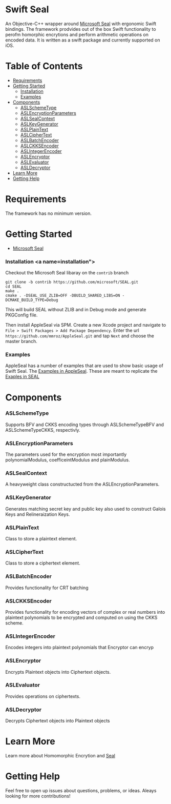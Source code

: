 # Swift Seal

An Objective-C++ wrapper around  [Microsoft Seal](https://github.com/microsoft/SEAL) with ergonomic Swift bindings. The framework prodvides out of the box Swift functionality to perofm homorphic encrytions and perform arithmetic operations on encoded data. It is written as a swift package and currently supported on iOS.

# Table of Contents
* [Requirements](#requirements)
* [Getting Started](#getting-started)
    * [Installation](#installation)
    * [Examples](#asl-examples)
* [Components](#components)
   * [ASLSchemeType](#asl-schemeType)
   * [ASLEncryptionParameters](#asl-encryption-parameters)
   * [ASLSealContext](#asl-seal-context")
   * [ASLKeyGenerator](#asl-key-generator)
   * [ASLPlainText](#asl-plain-text)
   * [ASLCipherText](#asl-cipher-text)
   * [ASLBatchEncoder](#asl-batchEncoder)
   * [ASLCKKSEncoder](#asl-ckksEncoder)
   * [ASLIntegerEncoder](#asl-integerEncoder)
   * [ASLEncryptor](#asl-Encrypto)
   * [ASLEvaluator](#asl-evaluator)
   * [ASLDecryptor](#asl-decryptor)
* [Learn More](#learn-more)
* [Getting Help](#getting-help)


# Requirements <a name="requirements"></a>

The framework has no minimum version.

# Getting Started <a name="getting-started"></a>

* [Microsoft Seal](https://github.com/microsoft/SEAL) 

### Installation <a name=installation"></a>

Checkout the Microsoft Seal libaray on the `contrib` branch

```
git clone -b contrib https://github.com/microsoft/SEAL.git
cd SEAL
make .
cmake . -DSEAL_USE_ZLIB=OFF -DBUILD_SHARED_LIBS=ON -DCMAKE_BUILD_TYPE=Debug
```
This will build SEAL without ZLIB and in Debug mode and generate PKGConfig file.

Then install AppleSeal via SPM. Create a new Xcode project and navigate to `File > Swift Packages > Add Package Dependency`. Enter the url `https://github.com/mmroz/AppleSeal.git` and tap `Next` and choose the master branch.

### Examples <a name="asl-examples"></a>

AppleSeal has a number of examples that are used to show basic usage of Swift Seal. The [Examples in AppleSeal](https://github.com/mmroz/AppleSeal/tree/master/Tests/AppleSealTests/Examples). These are meant to replicate the [Exaples in SEAL](https://github.com/microsoft/SEAL/tree/master/native/examples) 

# Components <a name="components"></a>

### ASLSchemeType  <a name="asl-schemeType"></a>
Supports BFV and CKKS encoding types through ASLSchemeTypeBFV and  ASLSchemeTypeCKKS, respectivly.

### ASLEncryptionParameters  <a name="asl-encryption-parameters"></a>

The parameters used for the encryption most importantly polynomialModulus, coefficeintModulus and plainModulus.

### ASLSealContext  <a name="asl-seal-context"></a>

A heavyweight class constructucted from the ASLEncryptionParameters.

### ASLKeyGenerator  <a name="asl-key-generator"></a>

Generates matching secret key and public key also used to construct Galois Keys and Relineraization Keys.

### ASLPlainText  <a name="asl-plain-text"></a>

Class to store a plaintext element.

### ASLCipherText  <a name="asl-cipher-text"></a>

Class to store a ciphertext element.

### ASLBatchEncoder <a name="asl-batchEncoder"></a>

Provides functionality for CRT batching

### ASLCKKSEncoder <a name="asl-ckksEncoder"></a>

Provides functionality for encoding vectors of complex or real numbers into
plaintext polynomials to be encrypted and computed on using the CKKS scheme.

### ASLIntegerEncoder <a name="asl-integerEncoder"></a>

Encodes integers into plaintext polynomials that Encryptor can encryp

### ASLEncryptor  <a name="asl-encryptor"></a>

Encrypts Plaintext objects into Ciphertext objects.

### ASLEvaluator  <a name="asl-evaluator"></a>

Provides operations on ciphertexts.

### ASLDecryptor  <a name="asl-decryptor"></a>

Decrypts Ciphertext objects into Plaintext objects

# Learn More <a name="learn-more"></a>

Learn more about Homomorphic Encrytion and [Seal](https://www.microsoft.com/en-us/research/project/microsoft-seal/)

# Getting Help <a name="getting-help"></a>

Feel free to open up issues about questions, problems, or ideas. Aleays looking for more contributions!

